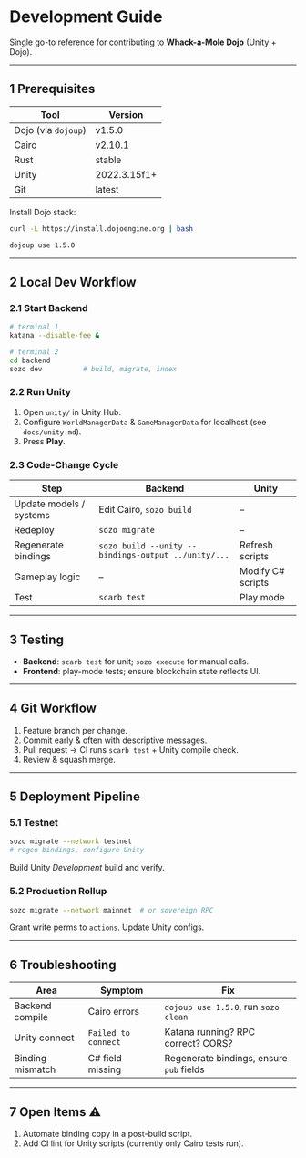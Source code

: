 # Development Guide

Single go-to reference for contributing to **Whack-a-Mole Dojo** (Unity + Dojo).

---

## 1  Prerequisites

| Tool | Version |
|------|---------|
| Dojo (via `dojoup`) | v1.5.0 |
| Cairo | v2.10.1 |
| Rust | stable |
| Unity | 2022.3.15f1+ |
| Git | latest |

Install Dojo stack:
```bash
curl -L https://install.dojoengine.org | bash

dojoup use 1.5.0
```

---

## 2  Local Dev Workflow

### 2.1  Start Backend
```bash
# terminal 1
katana --disable-fee &

# terminal 2
cd backend
sozo dev          # build, migrate, index
```

### 2.2  Run Unity
1. Open `unity/` in Unity Hub.  
2. Configure `WorldManagerData` & `GameManagerData` for localhost (see
   `docs/unity.md`).  
3. Press **Play**.

### 2.3  Code-Change Cycle

| Step | Backend | Unity |
|------|---------|-------|
| Update models / systems | Edit Cairo, `sozo build` | – |
| Redeploy | `sozo migrate` | – |
| Regenerate bindings | `sozo build --unity --bindings-output ../unity/...` | Refresh scripts |
| Gameplay logic | – | Modify C# scripts |
| Test | `scarb test` | Play mode |

---

## 3  Testing

* **Backend**: `scarb test` for unit; `sozo execute` for manual calls.  
* **Frontend**: play-mode tests; ensure blockchain state reflects UI.

---

## 4  Git Workflow

1. Feature branch per change.  
2. Commit early & often with descriptive messages.  
3. Pull request → CI runs `scarb test` + Unity compile check.  
4. Review & squash merge.

---

## 5  Deployment Pipeline

### 5.1  Testnet
```bash
sozo migrate --network testnet
# regen bindings, configure Unity
```
Build Unity *Development* build and verify.

### 5.2  Production Rollup
```bash
sozo migrate --network mainnet  # or sovereign RPC
```
Grant write perms to `actions`. Update Unity configs.

---

## 6  Troubleshooting

| Area | Symptom | Fix |
|------|---------|-----|
| Backend compile | Cairo errors | `dojoup use 1.5.0`, run `sozo clean` |
| Unity connect | `Failed to connect` | Katana running? RPC correct? CORS? |
| Binding mismatch | C# field missing | Regenerate bindings, ensure `pub` fields |

---

## 7  Open Items ⚠️

1. Automate binding copy in a post-build script.  
2. Add CI lint for Unity scripts (currently only Cairo tests run).

